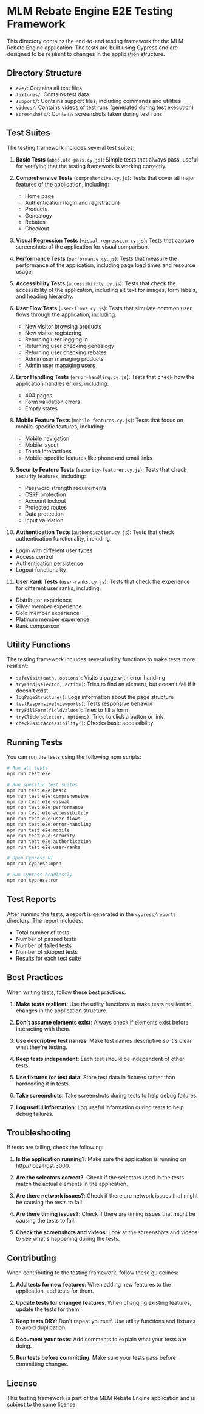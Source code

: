 # MLM Rebate Engine E2E Testing Framework

This directory contains the end-to-end testing framework for the MLM Rebate Engine application. The tests are built using Cypress and are designed to be resilient to changes in the application structure.

## Directory Structure

- `e2e/`: Contains all test files
- `fixtures/`: Contains test data
- `support/`: Contains support files, including commands and utilities
- `videos/`: Contains videos of test runs (generated during test execution)
- `screenshots/`: Contains screenshots taken during test runs

## Test Suites

The testing framework includes several test suites:

1. **Basic Tests** (`absolute-pass.cy.js`): Simple tests that always pass, useful for verifying that the testing framework is working correctly.

2. **Comprehensive Tests** (`comprehensive.cy.js`): Tests that cover all major features of the application, including:
   - Home page
   - Authentication (login and registration)
   - Products
   - Genealogy
   - Rebates
   - Checkout

3. **Visual Regression Tests** (`visual-regression.cy.js`): Tests that capture screenshots of the application for visual comparison.

4. **Performance Tests** (`performance.cy.js`): Tests that measure the performance of the application, including page load times and resource usage.

5. **Accessibility Tests** (`accessibility.cy.js`): Tests that check the accessibility of the application, including alt text for images, form labels, and heading hierarchy.

6. **User Flow Tests** (`user-flows.cy.js`): Tests that simulate common user flows through the application, including:
   - New visitor browsing products
   - New visitor registering
   - Returning user logging in
   - Returning user checking genealogy
   - Returning user checking rebates
   - Admin user managing products
   - Admin user managing users

7. **Error Handling Tests** (`error-handling.cy.js`): Tests that check how the application handles errors, including:
   - 404 pages
   - Form validation errors
   - Empty states

8. **Mobile Feature Tests** (`mobile-features.cy.js`): Tests that focus on mobile-specific features, including:
   - Mobile navigation
   - Mobile layout
   - Touch interactions
   - Mobile-specific features like phone and email links

9. **Security Feature Tests** (`security-features.cy.js`): Tests that check security features, including:
   - Password strength requirements
   - CSRF protection
   - Account lockout
   - Protected routes
   - Data protection
   - Input validation

10. **Authentication Tests** (`authentication.cy.js`): Tests that check authentication functionality, including:
   - Login with different user types
   - Access control
   - Authentication persistence
   - Logout functionality

11. **User Rank Tests** (`user-ranks.cy.js`): Tests that check the experience for different user ranks, including:
   - Distributor experience
   - Silver member experience
   - Gold member experience
   - Platinum member experience
   - Rank comparison

## Utility Functions

The testing framework includes several utility functions to make tests more resilient:

- `safeVisit(path, options)`: Visits a page with error handling
- `tryFind(selector, action)`: Tries to find an element, but doesn't fail if it doesn't exist
- `logPageStructure()`: Logs information about the page structure
- `testResponsive(viewports)`: Tests responsive behavior
- `tryFillForm(fieldValues)`: Tries to fill a form
- `tryClick(selector, options)`: Tries to click a button or link
- `checkBasicAccessibility()`: Checks basic accessibility

## Running Tests

You can run the tests using the following npm scripts:

```bash
# Run all tests
npm run test:e2e

# Run specific test suites
npm run test:e2e:basic
npm run test:e2e:comprehensive
npm run test:e2e:visual
npm run test:e2e:performance
npm run test:e2e:accessibility
npm run test:e2e:user-flows
npm run test:e2e:error-handling
npm run test:e2e:mobile
npm run test:e2e:security
npm run test:e2e:authentication
npm run test:e2e:user-ranks

# Open Cypress UI
npm run cypress:open

# Run Cypress headlessly
npm run cypress:run
```

## Test Reports

After running the tests, a report is generated in the `cypress/reports` directory. The report includes:

- Total number of tests
- Number of passed tests
- Number of failed tests
- Number of skipped tests
- Results for each test suite

## Best Practices

When writing tests, follow these best practices:

1. **Make tests resilient**: Use the utility functions to make tests resilient to changes in the application structure.

2. **Don't assume elements exist**: Always check if elements exist before interacting with them.

3. **Use descriptive test names**: Make test names descriptive so it's clear what they're testing.

4. **Keep tests independent**: Each test should be independent of other tests.

5. **Use fixtures for test data**: Store test data in fixtures rather than hardcoding it in tests.

6. **Take screenshots**: Take screenshots during tests to help debug failures.

7. **Log useful information**: Log useful information during tests to help debug failures.

## Troubleshooting

If tests are failing, check the following:

1. **Is the application running?**: Make sure the application is running on http://localhost:3000.

2. **Are the selectors correct?**: Check if the selectors used in the tests match the actual elements in the application.

3. **Are there network issues?**: Check if there are network issues that might be causing the tests to fail.

4. **Are there timing issues?**: Check if there are timing issues that might be causing the tests to fail.

5. **Check the screenshots and videos**: Look at the screenshots and videos to see what's happening during the tests.

## Contributing

When contributing to the testing framework, follow these guidelines:

1. **Add tests for new features**: When adding new features to the application, add tests for them.

2. **Update tests for changed features**: When changing existing features, update the tests for them.

3. **Keep tests DRY**: Don't repeat yourself. Use utility functions and fixtures to avoid duplication.

4. **Document your tests**: Add comments to explain what your tests are doing.

5. **Run tests before committing**: Make sure your tests pass before committing changes.

## License

This testing framework is part of the MLM Rebate Engine application and is subject to the same license.
